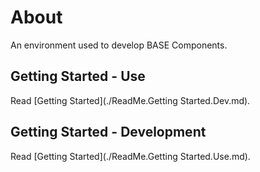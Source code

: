 # About #

An environment used to develop BASE Components. 

## Getting Started - Use ##

Read [Getting Started](./ReadMe.Getting Started.Dev.md).


## Getting Started - Development ##

Read [Getting Started](./ReadMe.Getting Started.Use.md).

